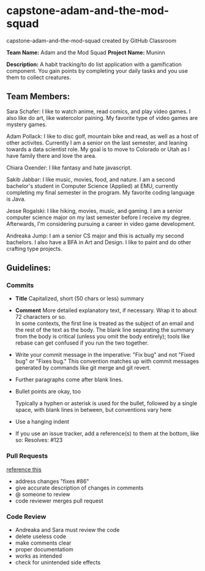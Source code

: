 # capstone-adam-and-the-mod-squad
capstone-adam-and-the-mod-squad created by GitHub Classroom

**Team Name:** Adam and the Mod Squad
**Project Name:** Muninn

**Description:** 
A habit tracking/to do list application with a gamification component.  You gain points by completing your daily tasks and you use them to collect creatures.

## Team Members:

Sara Schafer: I like to watch anime, read comics, and play video games. I also like do art, like watercolor paining. My favorite type of video games are mystery games.

Adam Pollack: I like to disc golf, mountain bike and read, as well as a host of other activites. Currently I am a senior on the last semester, and leaning towards a data scientist role. My goal is to move to Colorado or Utah as I have family there and love the area.

Chiara Oxender: I like fantasy and hate javascript.

Sakib Jabbar: I like music, movies, food, and nature. I am a second bachelor's student in Computer Science (Applied) at EMU, currently completing my final semester in the program. My favorite coding language is Java.

Jesse Rogalski: I like hiking, movies, music, and gaming. I am a senior computer science major on my last semester before I receive my degree. Afterwards, I'm considering pursuing a career in video game development.

Andreaka Jump: I am a senior CS major and this is actually my second bachelors.  I also have a BFA in Art and Design.  I like to paint and do other crafting type projects.

## Guidelines:
### Commits
- **Title** Capitalized, short (50 chars or less) summary

- **Comment** More detailed explanatory text, if necessary.  Wrap it to about 72
characters or so.  
   In some contexts, the first line is treated as the
subject of an email and the rest of the text as the body.  The blank
line separating the summary from the body is critical (unless you omit
the body entirely); tools like rebase can get confused if you run the
two together.   

- Write your commit message in the imperative: "Fix bug" and not "Fixed bug"
or "Fixes bug."  This convention matches up with commit messages generated
by commands like git merge and git revert.

- Further paragraphs come after blank lines.

- Bullet points are okay, too

   Typically a hyphen or asterisk is used for the bullet, followed by a
  single space, with blank lines in between, but conventions vary here

- Use a hanging indent

- If you use an issue tracker, add a reference(s) to them at the bottom,
like so:
Resolves: #123

### Pull Requests
[reference this](https://github.com/freeCodeCamp/freeCodeCamp/blob/main/docs/how-to-open-a-pull-request.md)
- address changes "fixes #86" 
- give accurate description of changes in comments
- @ someone to review
- code reviewer merges pull request
### Code Review
- Andreaka and Sara must review the code
- delete useless code
- make comments clear
- proper documentatiom
- works as intended
- check for unintended side effects
